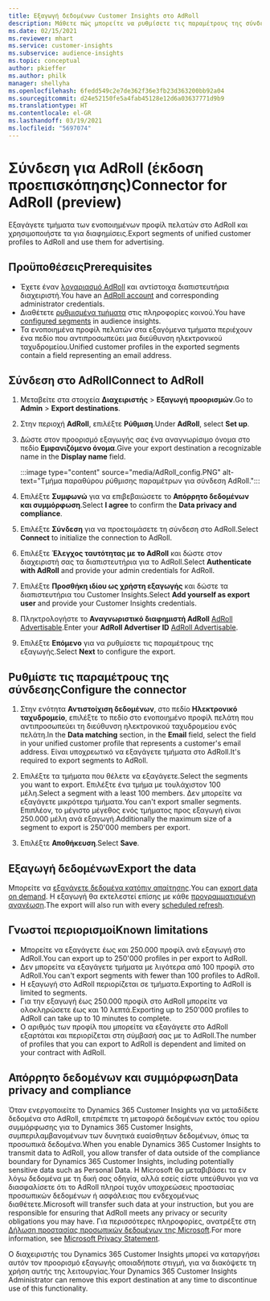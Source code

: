 ```yaml
---
title: Εξαγωγή δεδομένων Customer Insights στο AdRoll
description: Μάθετε πώς μπορείτε να ρυθμίσετε τις παραμέτρους της σύνδεσης στο AdRoll.
ms.date: 02/15/2021
ms.reviewer: mhart
ms.service: customer-insights
ms.subservice: audience-insights
ms.topic: conceptual
author: pkieffer
ms.author: philk
manager: shellyha
ms.openlocfilehash: 6fedd549c2e7de362f36e3fb23d363200bb92a04
ms.sourcegitcommit: d24e52150fe5a4fab45128e12d6a03637771d9b9
ms.translationtype: HT
ms.contentlocale: el-GR
ms.lasthandoff: 03/19/2021
ms.locfileid: "5697074"
---
```

# <a name="connector-for-adroll-preview"></a><span data-ttu-id="84c39-103">Σύνδεση για AdRoll (έκδοση προεπισκόπησης)</span><span class="sxs-lookup"><span data-stu-id="84c39-103">Connector for AdRoll (preview)</span></span>

<span data-ttu-id="84c39-104">Εξαγάγετε τμήματα των ενοποιημένων προφίλ πελατών στο AdRoll και χρησιμοποιήστε τα για διαφημίσεις.</span><span class="sxs-lookup"><span data-stu-id="84c39-104">Export segments of unified customer profiles to AdRoll and use them for advertising.</span></span> 

## <a name="prerequisites"></a><span data-ttu-id="84c39-105">Προϋποθέσεις</span><span class="sxs-lookup"><span data-stu-id="84c39-105">Prerequisites</span></span>

-   <span data-ttu-id="84c39-106">Έχετε έναν [λογαριασμό AdRoll](https://www.adroll.com/) και αντίστοιχα διαπιστευτήρια διαχειριστή.</span><span class="sxs-lookup"><span data-stu-id="84c39-106">You have an [AdRoll account](https://www.adroll.com/) and corresponding administrator credentials.</span></span>
-   <span data-ttu-id="84c39-107">Διαθέτετε [ρυθμισμένα τμήματα](segments.md) στις πληροφορίες κοινού.</span><span class="sxs-lookup"><span data-stu-id="84c39-107">You have [configured segments](segments.md) in audience insights.</span></span>
-   <span data-ttu-id="84c39-108">Τα ενοποιημένα προφίλ πελατών στα εξαγόμενα τμήματα περιέχουν ένα πεδίο που αντιπροσωπεύει μια διεύθυνση ηλεκτρονικού ταχυδρομείου.</span><span class="sxs-lookup"><span data-stu-id="84c39-108">Unified customer profiles in the exported segments contain a field representing an email address.</span></span>

## <a name="connect-to-adroll"></a><span data-ttu-id="84c39-109">Σύνδεση στο AdRoll</span><span class="sxs-lookup"><span data-stu-id="84c39-109">Connect to AdRoll</span></span>

1. <span data-ttu-id="84c39-110">Μεταβείτε στα στοιχεία **Διαχειριστής** > **Εξαγωγή προορισμών**.</span><span class="sxs-lookup"><span data-stu-id="84c39-110">Go to **Admin** > **Export destinations**.</span></span>

1. <span data-ttu-id="84c39-111">Στην περιοχή **AdRoll**, επιλέξτε **Ρύθμιση**.</span><span class="sxs-lookup"><span data-stu-id="84c39-111">Under **AdRoll**, select **Set up**.</span></span>

1. <span data-ttu-id="84c39-112">Δώστε στον προορισμό εξαγωγής σας ένα αναγνωρίσιμο όνομα στο πεδίο **Εμφανιζόμενο όνομα**.</span><span class="sxs-lookup"><span data-stu-id="84c39-112">Give your export destination a recognizable name in the **Display name** field.</span></span>

   :::image type="content" source="media/AdRoll_config.PNG" alt-text="Τμήμα παραθύρου ρύθμισης παραμέτρων για σύνδεση AdRoll.":::

1. <span data-ttu-id="84c39-114">Επιλέξτε **Συμφωνώ** για να επιβεβαιώσετε το **Απόρρητο δεδομένων και συμμόρφωση**.</span><span class="sxs-lookup"><span data-stu-id="84c39-114">Select **I agree** to confirm the **Data privacy and compliance**.</span></span>

1. <span data-ttu-id="84c39-115">Επιλέξτε **Σύνδεση** για να προετοιμάσετε τη σύνδεση στο AdRoll.</span><span class="sxs-lookup"><span data-stu-id="84c39-115">Select **Connect** to initialize the connection to AdRoll.</span></span>

1. <span data-ttu-id="84c39-116">Επιλέξτε **Έλεγχος ταυτότητας με το AdRoll** και δώστε στον διαχειριστή σας τα διαπιστευτήρια για το AdRoll.</span><span class="sxs-lookup"><span data-stu-id="84c39-116">Select **Authenticate with AdRoll** and provide your admin credentials for AdRoll.</span></span> 

1. <span data-ttu-id="84c39-117">Επιλέξτε **Προσθήκη ιδίου ως χρήστη εξαγωγής** και δώστε τα διαπιστευτήρια του Customer Insights.</span><span class="sxs-lookup"><span data-stu-id="84c39-117">Select **Add yourself as export user** and provide your Customer Insights credentials.</span></span>

1. <span data-ttu-id="84c39-118">Πληκτρολογήστε το **Αναγνωριστικό διαφημιστή AdRoll** [AdRoll Advertisable](https://help.adroll.com/hc/en-us/articles/212011838-Advertiser-Profiles).</span><span class="sxs-lookup"><span data-stu-id="84c39-118">Enter your **AdRoll Advertiser ID** [AdRoll Advertisable](https://help.adroll.com/hc/en-us/articles/212011838-Advertiser-Profiles).</span></span>

1. <span data-ttu-id="84c39-119">Επιλέξτε **Επόμενο** για να ρυθμίσετε τις παραμέτρους της εξαγωγής.</span><span class="sxs-lookup"><span data-stu-id="84c39-119">Select **Next** to configure the export.</span></span>

## <a name="configure-the-connector"></a><span data-ttu-id="84c39-120">Ρυθμίστε τις παραμέτρους της σύνδεσης</span><span class="sxs-lookup"><span data-stu-id="84c39-120">Configure the connector</span></span>

1. <span data-ttu-id="84c39-121">Στην ενότητα **Αντιστοίχιση δεδομένων**, στο πεδίο **Ηλεκτρονικό ταχυδρομείο**, επιλέξτε το πεδίο στο ενοποιημένο προφίλ πελάτη που αντιπροσωπεύει τη διεύθυνση ηλεκτρονικού ταχυδρομείου ενός πελάτη.</span><span class="sxs-lookup"><span data-stu-id="84c39-121">In the **Data matching** section, in the **Email** field, select the field in your unified customer profile that represents a customer's email address.</span></span> <span data-ttu-id="84c39-122">Είναι υποχρεωτικό να εξαγάγετε τμήματα στο AdRoll.</span><span class="sxs-lookup"><span data-stu-id="84c39-122">It's required to export segments to AdRoll.</span></span>

1. <span data-ttu-id="84c39-123">Επιλέξτε τα τμήματα που θέλετε να εξαγάγετε.</span><span class="sxs-lookup"><span data-stu-id="84c39-123">Select the segments you want to export.</span></span> <span data-ttu-id="84c39-124">Επιλέξτε ένα τμήμα με τουλάχιστον 100 μέλη.</span><span class="sxs-lookup"><span data-stu-id="84c39-124">Select a segment with a least 100 members.</span></span> <span data-ttu-id="84c39-125">Δεν μπορείτε να εξαγάγετε μικρότερα τμήματα.</span><span class="sxs-lookup"><span data-stu-id="84c39-125">You can't export smaller segments.</span></span> <span data-ttu-id="84c39-126">Επιπλέον, το μέγιστο μέγεθος ενός τμήματος προς εξαγωγή είναι 250.000 μέλη ανά εξαγωγή.</span><span class="sxs-lookup"><span data-stu-id="84c39-126">Additionally the maximum size of a segment to export is 250'000 members per export.</span></span> 

1. <span data-ttu-id="84c39-127">Επιλέξτε **Αποθήκευση**.</span><span class="sxs-lookup"><span data-stu-id="84c39-127">Select **Save**.</span></span>

## <a name="export-the-data"></a><span data-ttu-id="84c39-128">Εξαγωγή δεδομένων</span><span class="sxs-lookup"><span data-stu-id="84c39-128">Export the data</span></span>

<span data-ttu-id="84c39-129">Μπορείτε να [εξαγάγετε δεδομένα κατόπιν απαίτησης](export-destinations.md).</span><span class="sxs-lookup"><span data-stu-id="84c39-129">You can [export data on demand](export-destinations.md).</span></span> <span data-ttu-id="84c39-130">Η εξαγωγή θα εκτελεστεί επίσης με κάθε [προγραμματισμένη ανανέωση](system.md#schedule-tab).</span><span class="sxs-lookup"><span data-stu-id="84c39-130">The export will also run with every [scheduled refresh](system.md#schedule-tab).</span></span>

## <a name="known-limitations"></a><span data-ttu-id="84c39-131">Γνωστοί περιορισμοί</span><span class="sxs-lookup"><span data-stu-id="84c39-131">Known limitations</span></span>

- <span data-ttu-id="84c39-132">Μπορείτε να εξαγάγετε έως και 250.000 προφίλ ανά εξαγωγή στο AdRoll.</span><span class="sxs-lookup"><span data-stu-id="84c39-132">You can export up to 250'000 profiles in per export to AdRoll.</span></span>
- <span data-ttu-id="84c39-133">Δεν μπορείτε να εξαγάγετε τμήματα με λιγότερα από 100 προφίλ στο AdRoll.</span><span class="sxs-lookup"><span data-stu-id="84c39-133">You can't export segments with fewer than 100 profiles to AdRoll.</span></span> 
- <span data-ttu-id="84c39-134">Η εξαγωγή στο AdRoll περιορίζεται σε τμήματα.</span><span class="sxs-lookup"><span data-stu-id="84c39-134">Exporting to AdRoll is limited to segments.</span></span>
- <span data-ttu-id="84c39-135">Για την εξαγωγή έως 250.000 προφίλ στο AdRoll μπορείτε να ολοκληρώσετε έως και 10 λεπτά.</span><span class="sxs-lookup"><span data-stu-id="84c39-135">Exporting up to 250'000 profiles to AdRoll can take up to 10 minutes to complete.</span></span> 
- <span data-ttu-id="84c39-136">Ο αριθμός των προφίλ που μπορείτε να εξαγάγετε στο AdRoll εξαρτάται και περιορίζεται στη σύμβασή σας με το AdRoll.</span><span class="sxs-lookup"><span data-stu-id="84c39-136">The number of profiles that you can export to AdRoll is dependent and limited on your contract with AdRoll.</span></span>

## <a name="data-privacy-and-compliance"></a><span data-ttu-id="84c39-137">Απόρρητο δεδομένων και συμμόρφωση</span><span class="sxs-lookup"><span data-stu-id="84c39-137">Data privacy and compliance</span></span>

<span data-ttu-id="84c39-138">Όταν ενεργοποιείτε το Dynamics 365 Customer Insights για να μεταδίδετε δεδομένα στο AdRoll, επιτρέπετε τη μεταφορά δεδομένων εκτός του ορίου συμμόρφωσης για το Dynamics 365 Customer Insights, συμπεριλαμβανομένων των δυνητικά ευαίσθητων δεδομένων, όπως τα προσωπικά δεδομένα.</span><span class="sxs-lookup"><span data-stu-id="84c39-138">When you enable Dynamics 365 Customer Insights to transmit data to AdRoll, you allow transfer of data outside of the compliance boundary for Dynamics 365 Customer Insights, including potentially sensitive data such as Personal Data.</span></span> <span data-ttu-id="84c39-139">Η Microsoft θα μεταβιβάσει τα εν λόγω δεδομένα με τη δική σας οδηγία, αλλά εσείς είστε υπεύθυνοι για να διασφαλίσετε ότι το AdRoll πληροί τυχόν υποχρεώσεις προστασίας προσωπικών δεδομένων ή ασφάλειας που ενδεχομένως διαθέτετε.</span><span class="sxs-lookup"><span data-stu-id="84c39-139">Microsoft will transfer such data at your instruction, but you are responsible for ensuring that AdRoll meets any privacy or security obligations you may have.</span></span> <span data-ttu-id="84c39-140">Για περισσότερες πληροφορίες, ανατρέξτε στη [Δήλωση προστασίας προσωπικών δεδομένων της Microsoft](https://go.microsoft.com/fwlink/?linkid=396732).</span><span class="sxs-lookup"><span data-stu-id="84c39-140">For more information, see [Microsoft Privacy Statement](https://go.microsoft.com/fwlink/?linkid=396732).</span></span>

<span data-ttu-id="84c39-141">Ο διαχειριστής του Dynamics 365 Customer Insights μπορεί να καταργήσει αυτόν τον προορισμό εξαγωγής οποιαδήποτε στιγμή, για να διακόψετε τη χρήση αυτής της λειτουργίας.</span><span class="sxs-lookup"><span data-stu-id="84c39-141">Your Dynamics 365 Customer Insights Administrator can remove this export destination at any time to discontinue use of this functionality.</span></span>
